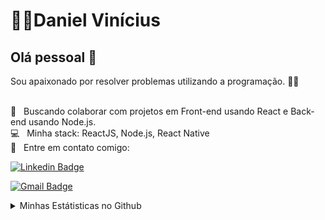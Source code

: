 # 👨‍💻Daniel Vinícius

## Olá pessoal 👋
Sou apaixonado por resolver problemas utilizando a programação. 👨‍💻

 <br/> :purple_heart: &nbsp; Buscando colaborar com projetos em Front-end usando React e Back-end usando Node.js.
 <br/> :computer: &nbsp; Minha stack: ReactJS, Node.js, React Native
 <br/> :email: &nbsp; Entre em contato comigo:
 
[![Linkedin Badge](https://img.shields.io/badge/-Daniel%20V%C3%ADn%C3%ADcius-blue?style=flat-square&logo=Linkedin&logoColor=white&link=https://www.linkedin.com/daniel-vinicius-viana)](https://www.linkedin.com/in/daniel-vinicius-viana/) 

[![Gmail Badge](https://img.shields.io/badge/-Daniel%20V%C3%ADn%C3%ADcius-red?style=flat-square&logo=Gmail&logoColor=white&link=mailto:dev.dan.programador@gmail.com)](mailto:dev.dan.programador@gmail.com)
<!--
[![Telegram Badge](https://img.shields.io/badge/-Daniel%20V%C3%ADn%C3%ADcius-blue?style=flat-square&labelColor=1ca0f1&logo=telegram&logoColor=white&link=https://t.me/DanielVini)](https://t.me/DanielVini)
-->
<details>
    <summary>Minhas Estátisticas no Github</summary>

---

<div style="display:flex; flex-direction: row; align-items: center; justify-content: space-around">
 
<img width="400px" align="left" alt="1" src="https://github-readme-stats.vercel.app/api?username=Daniel-Vinicius&show_icons=true&theme=dracula&count_private=true"/>
 
 
<img width="400px" align="left" alt="2" src="https://github-readme-stats.vercel.app/api/top-langs/?username=Daniel-Vinicius&count_private=true&langs_count=4&layout=compact&theme=dracula&hide=objective-c,java,scss" />
 
</div>

</details>

